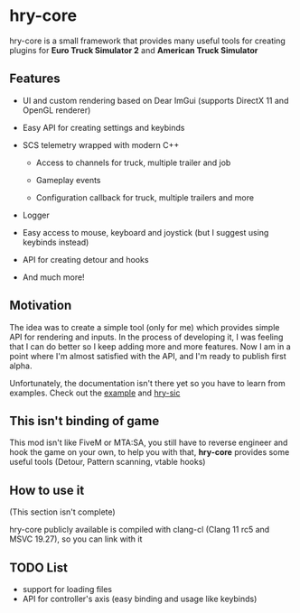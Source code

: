 # hry-core

hry-core is a small framework that provides many useful tools for creating plugins for **Euro Truck Simulator 2** and **American Truck Simulator**

## Features

- UI and custom rendering based on Dear ImGui (supports DirectX 11 and OpenGL renderer)

- Easy API for creating settings and keybinds

- SCS telemetry wrapped with modern C++

  - Access to channels for truck, multiple trailer and job

  - Gameplay events

  - Configuration callback for truck, multiple trailers and more

- Logger

- Easy access to mouse, keyboard and joystick (but I suggest using keybinds instead)

- API for creating detour and hooks

- And much more!


## Motivation

The idea was to create a simple tool (only for me) which provides simple API for rendering and inputs. In the process of developing it, I was feeling that I can do better so I keep adding more and more features. Now I am in a point where I'm almost satisfied with the API, and I'm ready to publish first alpha.

Unfortunately, the documentation isn't there yet so you have to learn from examples. Check out the [example](example) and [hry-sic](https://github.com/Hary309/hry-sic)

## This isn't binding of game

This mod isn't like FiveM or MTA:SA, you still have to reverse engineer and hook the game on your own, to help you with that, **hry-core** provides some useful tools (Detour, Pattern scanning, vtable hooks)

## How to use it

(This section isn't complete)

hry-core publicly available is compiled with clang-cl (Clang 11 rc5 and MSVC 19.27), so you can link with it

## TODO List

- support for loading files
- API for controller's axis (easy binding and usage like keybinds)
